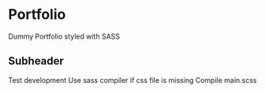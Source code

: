 # Portfolio

Dummy Portfolio styled with SASS

## Subheader

Test development
Use sass compiler if css file is missing 
Compile main.scss